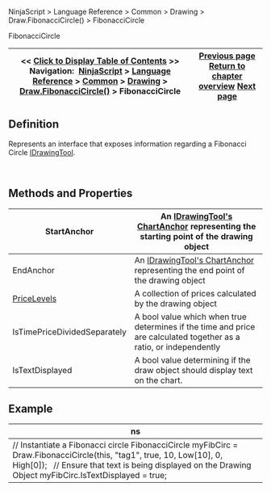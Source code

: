 ﻿


NinjaScript \> Language Reference \> Common \> Drawing \> Draw.FibonacciCircle() \> FibonacciCircle






















FibonacciCircle







| \<\< [Click to Display Table of Contents](fibonaccicircle.md) \>\> **Navigation:**     [NinjaScript](ninjascript-1.md) \> [Language Reference](language_reference_wip-1.md) \> [Common](common-1.md) \> [Drawing](drawing-1.md) \> [Draw.FibonacciCircle()](draw_fibonaccicircle-1.md) \> FibonacciCircle | [Previous page](draw_fibonaccicircle-1.md) [Return to chapter overview](draw_fibonaccicircle-1.md) [Next page](draw_fibonacciextensions-1.md) |
| --- | --- |











## Definition


Represents an interface that exposes information regarding a Fibonacci Circle [IDrawingTool](idrawingtool-1.md).


 


## Methods and Properties




| StartAnchor | An [IDrawingTool's ChartAnchor](idrawingtool-1.htm#chartanchor) representing the starting point of the drawing object |
| --- | --- |
| EndAnchor | An [IDrawingTool's ChartAnchor](idrawingtool-1.htm#chartanchor) representing the end point of the drawing object |
| [PriceLevels](pricelevels-1.md) | A collection of prices calculated by the drawing object |
| IsTimePriceDividedSeparately | A bool value which when true determines if the time and price are calculated together as a ratio, or independently |
| IsTextDisplayed | A bool value determining if the draw object should display text on the chart. |



## 


## 


## Example




| ns |
| --- |
| // Instantiate a Fibonacci circle FibonacciCircle myFibCirc \= Draw.FibonacciCircle(this, "tag1", true, 10, Low\[10], 0, High\[0]);   // Ensure that text is being displayed on the Drawing Object myFibCirc.IsTextDisplayed \= true; |









